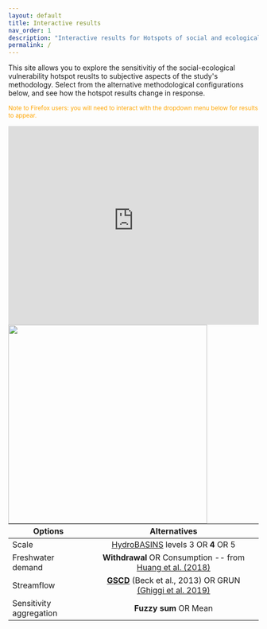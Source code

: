 ```yaml
---
layout: default
title: Interactive results  
nav_order: 1
description: "Interactive results for Hotspots of social and ecological impacts from freshwater stress and storage loss."
permalink: /
---
```


This site allows you to explore the sensitivitiy of the social-ecological vulnerability hotspot reuslts to subjective aspects of the study's methodology. Select from the alternative methodological configurations below, and see how the hotspot results change in response. 

<font style='font-size:12px' color='orange'> Note to Firefox users: you will need to interact with the dropdown menu below for results to appear. </font> 
<br/>

<iframe src="https://xanderhuggins.shinyapps.io/Hotspot-web-app/" width="100%" height="400px" frameBorder="0" ></iframe>
<br/> 
<img src="https://raw.githubusercontent.com/XanderHuggins/Hotspots/master/assets/WebApp_legend.png" 
  width="400" align="left"/>

| Options        | Alternatives | 
| ------------- |:-------------:| 
| Scale  | [HydroBASINS](https://www.hydrosheds.org/page/hydrobasins) levels 3 OR **4** OR 5 | 
| Freshwater demand   | **Withdrawal** OR Consumption -- from [Huang et al. (2018)](https://zenodo.org/record/1209296#.YJqs3bVKj4Y) | 
| Streamflow | [**GSCD**](http://www.gloh2o.org/gscd/) (Beck et al., 2013) OR GRUN [(Ghiggi et al. 2019)](https://essd.copernicus.org/articles/11/1655/2019/) |
| Sensitivity aggregation| **Fuzzy sum** OR Mean | 
